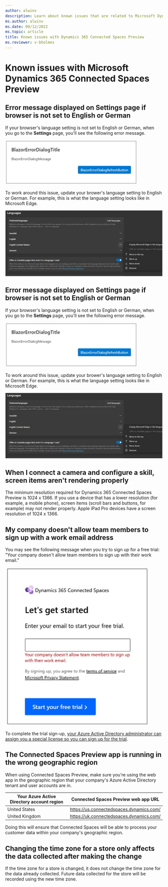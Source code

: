 ```yaml
---
author: alwinv
description: Learn about known issues that are related to Microsoft Dynamics 365 Connected Spaces Preview.
ms.author: alwinv
ms.date: 09/12/2022
ms.topic: article
title: Known issues with Dynamics 365 Connected Spaces Preview
ms.reviewer: v-bholmes
---
```


# Known issues with Microsoft Dynamics 365 Connected Spaces Preview

## Error message displayed on Settings page if browser is not set to English or German

If your browser's language setting is not set to English or German, when you go to the **Settings** page, you'll see the following error message. 

![Screenshot of error message.](media/known-issues-language-setting-error-message.JPG "Screenshot of error message")

To work around this issue, update your brower's language setting to English or German. For example, this is what the language setting looks like in Microsoft Edge.

![Screenshot of Edge browser language setting.](media/known-issues-language-setting-edge-browser.JPG "Screenshot of Edge browser language setting")

## Error message displayed on Settings page if browser is not set to English or German

If your browser's language setting is not set to English or German, when you go to the **Settings** page, you'll see the following error message. 

![Screenshot of error message.](media/known-issues-language-setting-error-message.JPG "Screenshot of error message")

To work around this issue, update your brower's language setting to English or German. For example, this is what the language setting looks like in Microsoft Edge.

![Screenshot of Edge browser language setting.](media/known-issues-language-setting-edge-browser.JPG "Screenshot of Edge browser language setting")

## When I connect a camera and configure a skill, screen items aren't rendering properly

The minimum resolution required for Dynamics 365 Connected Spaces Preview is 1024 x 1366. If you use a device that has a lower resolution (for example, a mobile phone), screen items (scroll bars and buttons, for example) may not render properly. Apple iPad Pro devices have a screen resolution of 1024 x 1366. 

## My company doesn't allow team members to sign up with a work email address

You may see the following message when you try to sign up for a free trial: "Your company doesn't allow team members to sign up with their work email." 

![Screenshot of Let's get started dialog box showing error message.](media/known-issues-trial-email.jpg "Screenshot of Let's get started dialog box showing error message")

To complete the trial sign-up, [your Azure Active Directory administrator can assign you a special license so you can sign up for the trial](trial-signup-admin.md). 

## The Connected Spaces Preview app is running in the wrong geographic region

When using Connected Spaces Preview, make sure you're using the web app in the geographic region that your company's Azure Active Directory tenant and user accounts are in.

| Your Azure Active Directory account region | Connected Spaces Preview web app URL |
| --- | --- |
| United States | https://us.connectedspaces.dynamics.com/ |
| United Kingdom | https://uk.connectedspaces.dynamics.com/ |

Doing this will ensure that Connected Spaces will be able to process your customer data within your company's geographic region.

## Changing the time zone for a store only affects the data collected after making the change

If the time zone for a store is changed, it does not change the time zone for the data already collected. Future data collected for the store will be recorded using the new time zone.


